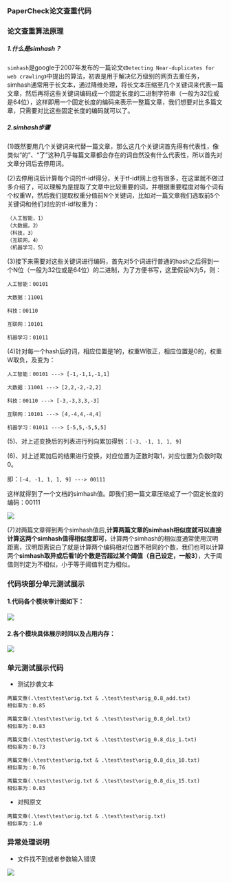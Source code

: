 ### PaperCheck论文查重代码

### 论文查重算法原理

##### 1.什么是simhash？

`simhash`是google于2007年发布的一篇论文`《Detecting Near-duplicates for web crawling》`中提出的算法，初衷是用于解决亿万级别的网页去重任务，simhash通常用于长文本，通过降维处理，将长文本压缩至几个关键词来代表一篇文章，然后再将这些关键词编码成一个固定长度的二进制字符串（一般为32位或是64位），这样即用一个固定长度的编码来表示一整篇文章，我们想要对比多篇文章，只需要对比这些固定长度的编码就可以了。

##### 2.simhash步骤

(1)既然要用几个关键词来代替一篇文章，那么这几个关键词首先得有代表性，像类似“的”、“了”这种几乎每篇文章都会存在的词自然没有什么代表性，所以首先对文章分词后去停用词。

(2)去停用词后计算每个词的tf-idf得分，关于tf-idf网上也有很多，在这里就不做过多介绍了，可以理解为是提取了文章中比较重要的词，并根据重要程度对每个词有个权重W，然后我们提取权重分值前N个关键词，比如对一篇文章我们选取前5个关键词和他们对应的tf-idf权重为：

```
（人工智能，1）
（大数据，2）
（科技，3）
（互联网，4）
（机器学习，5）
```

(3)接下来需要对这些关键词进行编码，首先对5个词进行普通的hash之后得到一个N位（一般为32位或是64位）的二进制，为了方便书写，这里假设N为5，则：
```
人工智能：00101

大数据：11001

科技：00110

互联网：10101

机器学习：01011
```
(4)针对每一个hash后的词，相应位置是1的，权重W取正，相应位置是0的，权重W取负，及变为：

```
人工智能：00101 ---> [-1,-1,1,-1,1]

大数据：11001 ---> [2,2,-2,-2,2]

科技：00110 ---> [-3,-3,3,3,-3]

互联网：10101 ---> [4,-4,4,-4,4]

机器学习：01011 ---> [-5,5,-5,5,5]

```
(5)、对上述变换后的列表进行列向累加得到：`[-3, -1, 1, 1, 9]`

(6)、对上述累加后的结果进行变换，对应位置为正数时取1，对应位置为负数时取0。

即：`[-4, -1, 1, 1, 9] ---> 00111`

这样就得到了一个文档的simhash值。即我们把一篇文章压缩成了一个固定长度的编码：00111

![](https://img2020.cnblogs.com/blog/1591211/202009/1591211-20200923230917132-169749277.png)

(7)对两篇文章得到两个simhash值后,**计算两篇文章的simhash相似度就可以直接计算这两个simhash值得相似度即可**，计算两个simhash的相似度通常使用汉明距离，汉明距离说白了就是计算两个编码相对位置不相同的个数，我们也可以计算两个**simhash取异或后看1的个数是否超过某个阈值（自己设定，一般3）**，大于阈值则判定为不相似，小于等于阈值判定为相似。

### 代码块部分单元测试展示

#### 1.代码各个模块审计图如下：

![](https://img2020.cnblogs.com/blog/1591211/202009/1591211-20200923233849628-527137617.png)

#### 2.各个模块具体展示时间以及占用内存：

![](https://img2020.cnblogs.com/blog/1591211/202009/1591211-20200923234111241-1945020001.png)


### 单元测试展示代码
- 测试抄袭文本

```
两篇文章(.\test\test\orig.txt & .\test\test\orig_0.8_add.txt)
相似率为：0.85

两篇文章(.\test\test\orig.txt & .\test\test\orig_0.8_del.txt)
相似率为：0.83

两篇文章(.\test\test\orig.txt & .\test\test\orig_0.8_dis_1.txt)
相似率为：0.73

两篇文章(.\test\test\orig.txt & .\test\test\orig_0.8_dis_10.txt)
相似率为：0.76

两篇文章(.\test\test\orig.txt & .\test\test\orig_0.8_dis_15.txt)
相似率为：0.83

```

- 对照原文

```
两篇文章(.\test\test\orig.txt & .\test\test\orig.txt)
相似率为：1.0
```

### 异常处理说明

- 文件找不到或者参数输入错误

![](https://img2020.cnblogs.com/blog/1591211/202009/1591211-20200924170625335-812691077.png)

